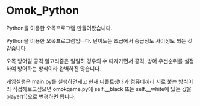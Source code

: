 # Omok_Python
Python을 이용한 오목프로그램 만들어봤습니다. 

Python을 이용한 오목프로그램입니다. 난이도는 초급에서 중급정도 사이정도 되는 것 같습니다

오목 방어밑 공격 알고리즘은 일일히 경우의 수 따져가면서 공격, 방어 우선순위를 설정하여 방어하는 방식이라 완벽하진 않습니다.


게임실행은 main.py를 실행하면돼고 현재 디폴트상태가 컴퓨터끼리 서로 붙는 방식이라 직접해보고싶으면 omokgame.py에 self.__black 또는 self.__white에 있는 값을 player(1)으로 변경하면 됩니다.
